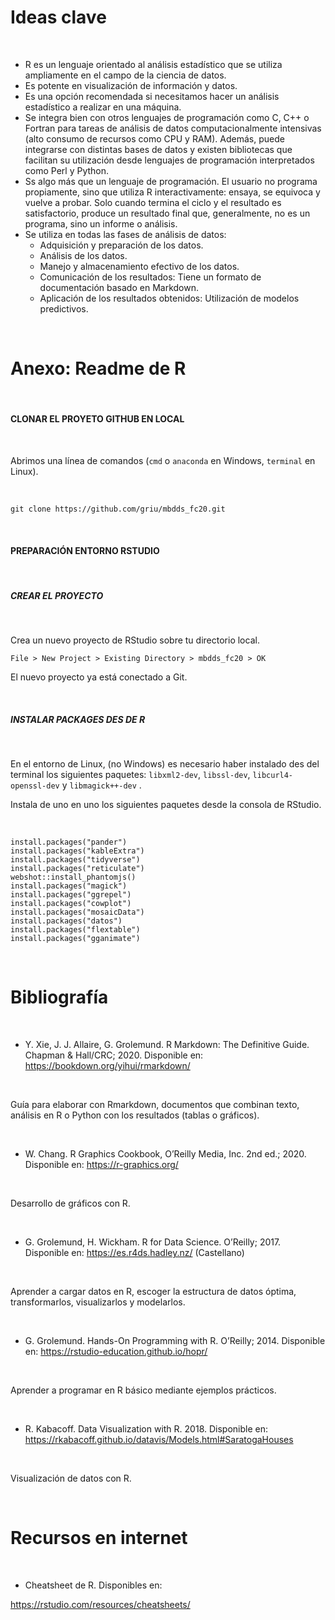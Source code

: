 
# Ideas clave

<br>

- R es un lenguaje orientado al análisis estadístico que se utiliza ampliamente en el campo de la ciencia de datos.
- Es potente en visualización de información y datos.
- Es una opción recomendada si necesitamos hacer un análisis estadístico a realizar en una máquina.
- Se integra bien con otros lenguajes de programación como C, C++ o Fortran para tareas de análisis de datos computacionalmente intensivas (alto consumo de recursos como CPU y RAM). Además, puede integrarse con distintas bases de datos y existen bibliotecas que facilitan su utilización desde lenguajes de programación interpretados como Perl y Python.
- Ss algo más que un lenguaje de programación. El usuario no programa propiamente, sino que utiliza R interactivamente: ensaya, se equivoca y vuelve a probar. Solo cuando termina el ciclo y el resultado es satisfactorio, produce un resultado final que, generalmente, no es un programa, sino un informe o análisis.
- Se utiliza en todas las fases de análisis de datos:
   - Adquisición y preparación de los datos.
   - Análisis de los datos.
   - Manejo y almacenamiento efectivo de los datos.
   - Comunicación de los resultados: Tiene un formato de documentación basado en Markdown.
   - Aplicación de los resultados obtenidos: Utilización de modelos predictivos.

<br>

# Anexo: Readme de R

<br>

#### CLONAR EL PROYETO GITHUB EN LOCAL

<br>

Abrimos una línea de comandos (`cmd` o `anaconda` en Windows, `terminal` en Linux).

<br>

```
git clone https://github.com/griu/mbdds_fc20.git
```

<br>

#### PREPARACIÓN ENTORNO RSTUDIO

<br>

##### CREAR EL PROYECTO

<br>

Crea un nuevo proyecto de RStudio sobre tu directorio local. 

`File > New Project > Existing Directory > mbdds_fc20 > OK`

El nuevo proyecto ya está conectado a Git.

<br>

##### INSTALAR PACKAGES DES DE R

<br>

En el entorno de Linux, (no Windows) es necesario haber instalado des del terminal los siguientes paquetes: `libxml2-dev`, `libssl-dev`, `libcurl4-openssl-dev` y `libmagick++-dev` .

Instala de uno en uno los siguientes paquetes desde la consola de RStudio.

<br>

```
install.packages("pander")
install.packages("kableExtra")
install.packages("tidyverse")
install.packages("reticulate")
webshot::install_phantomjs()
install.packages("magick")
install.packages("ggrepel")
install.packages("cowplot")
install.packages("mosaicData")
install.packages("datos")
install.packages("flextable")
install.packages("gganimate")
```

<br>

# Bibliografía

<br>

- Y. Xie, J. J. Allaire, G. Grolemund. R Markdown: The Definitive Guide. Chapman & Hall/CRC; 2020. Disponible en: https://bookdown.org/yihui/rmarkdown/

<br>

Guía para elaborar con Rmarkdown, documentos que combinan texto, análisis en R o Python con los resultados (tablas o gráficos).

<br>

- W. Chang. R Graphics Cookbook,  O’Reilly Media, Inc. 2nd ed.; 2020. Disponible en: https://r-graphics.org/

<br>

Desarrollo de gráficos con R.

<br>

- G. Grolemund, H. Wickham. R for Data Science.  O’Reilly; 2017. Disponible en: https://es.r4ds.hadley.nz/ (Castellano)

<br>

Aprender a cargar datos en R, escoger la estructura de datos óptima, transformarlos, visualizarlos y modelarlos.

<br>

- G. Grolemund. Hands-On Programming with R. O’Reilly; 2014. Disponible en:
https://rstudio-education.github.io/hopr/

<br>

Aprender a programar en R básico mediante ejemplos prácticos.

<br>

- R. Kabacoff. Data Visualization with R. 2018. Disponible en: https://rkabacoff.github.io/datavis/Models.html#SaratogaHouses

<br>

Visualización de datos con R.

<br>

# Recursos en internet

<br>

- Cheatsheet de R. Disponibles en:

https://rstudio.com/resources/cheatsheets/
